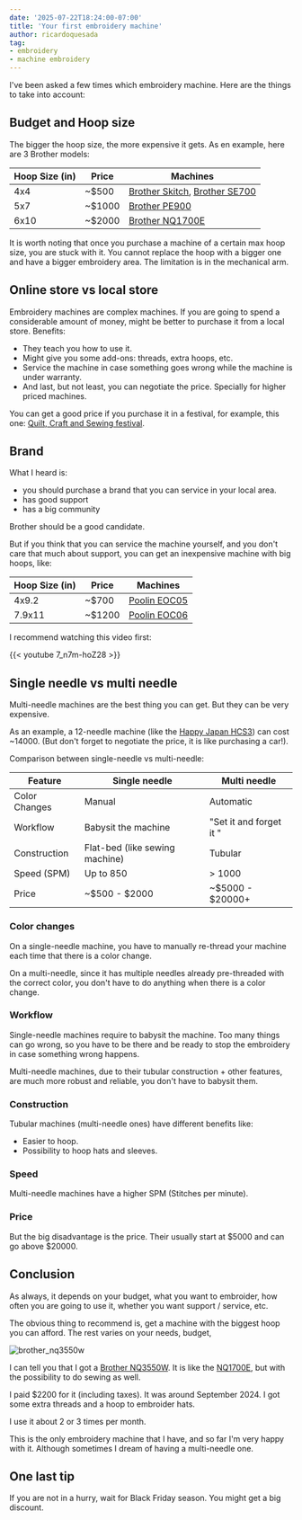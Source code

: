 ```yaml
---
date: '2025-07-22T18:24:00-07:00'
title: 'Your first embroidery machine'
author: ricardoquesada
tag:
- embroidery
- machine embroidery
---
```


I've been asked a few times which embroidery machine.
Here are the things to take into account:

## Budget and Hoop size

The bigger the hoop size, the more expensive it gets. As en example, here are 3 Brother models:

| Hoop Size (in) | Price   | Machines                                                          |
|----------------|---------|-------------------------------------------------------------------|
| 4x4            | ~$500   | [Brother Skitch][brother_skitch], [Brother SE700][brother_se700]  |
| 5x7            | ~$1000  | [Brother PE900][brother_pe900]                                    |
| 6x10           | ~$2000  | [Brother NQ1700E][brother_nq1700e]                                |

It is worth noting that once you purchase a machine of a certain max hoop size, you are stuck with it.
You cannot replace the hoop with a bigger one and have a bigger embroidery area.
The limitation is in the mechanical arm.

## Online store vs local store

Embroidery machines are complex machines. If you are going to spend a considerable amount of money, might be better to
purchase it from a local store. Benefits:

* They teach you how to use it.
* Might give you some add-ons: threads, extra hoops, etc.
* Service the machine in case something goes wrong while the machine is under warranty.
* And last, but not least, you can negotiate the price. Specially for higher priced machines.

You can get a good price if you purchase it in a festival, for example, this one:
[Quilt, Craft and Sewing festival][festival].

## Brand

What I heard is:

* you should purchase a brand that you can service in your local area.
* has good support
* has a big community

Brother should be a good candidate.

But if you think that you can service the machine yourself, and you don't care that much about support, 
you can get an inexpensive machine with big hoops, like:

| Hoop Size (in) | Price   | Machines                        |
|----------------|---------|---------------------------------|
| 4x9.2          | ~$700   | [Poolin EOC05][poolin_eoc05]    |
| 7.9x11         | ~$1200  | [Poolin EOC06][poolin_eoc06]    |

I recommend watching this video first:

{{< youtube 7_n7m-hoZ28 >}}

## Single needle vs multi needle

Multi-needle machines are the best thing you can get. But they can be very
expensive.

As an example, a 12-needle machine (like the [Happy Japan HCS3][happy_japan_hcs3])
can cost ~14000.
(But don't forget to negotiate the price, it is like purchasing a car!).

Comparison between single-needle vs multi-needle:

| Feature       | Single needle                  | Multi needle            |
|---------------|--------------------------------|-------------------------|
| Color Changes | Manual                         | Automatic               |
| Workflow      | Babysit the machine            | "Set it and forget it " | 
| Construction  | Flat-bed (like sewing machine) | Tubular                 |
| Speed (SPM)   | Up to 850                      | > 1000                  | 
| Price         | ~$500 - $2000                  | ~$5000 - $20000+        |

### Color changes

On a single-needle machine, you have to manually re-thread your machine each time
that there is a color change.

On a multi-needle, since it has multiple needles already pre-threaded with the
correct color, you don't have to do anything when there is a color change.

###  Workflow

Single-needle machines require to babysit the machine.
Too many things can go wrong, so you have to be there and be ready to stop the
embroidery in case something wrong happens.

Multi-needle machines, due to their tubular construction + other features,
are much more robust and reliable, you don't have to babysit them.

### Construction

Tubular machines (multi-needle ones) have different benefits like:

* Easier to hoop.
* Possibility to hoop hats and sleeves.

### Speed

Multi-needle machines have a higher SPM (Stitches per minute).

### Price

But the big disadvantage is the price. Their usually start at $5000 and can go above $20000.

## Conclusion

As always, it depends on your budget, what you want to embroider, how often
you are going to use it, whether you want support / service, etc.

The obvious thing to recommend is, get a machine with the biggest hoop you can afford.
The rest varies on your needs, budget, 

![brother_nq3550w](/images/brother_nq3550w.jpeg)

I can tell you that I got a [Brother NQ3550W][brother_nq3550w].
It is like the [NQ1700E][brother_nq1700e], but with the possibility to do
sewing as well.

I paid $2200 for it (including taxes).
It was around September 2024.
I got some extra threads and a hoop to embroider hats.

I use it about 2 or 3 times per month.

This is the only embroidery machine that I have, and so far I'm very happy with it.
Although sometimes I dream of having a multi-needle one.

## One last tip

If you are not in a hurry, wait for Black Friday season.
You might get a big discount.

[brother_skitch]: https://www.walmart.com/ip/Brother-Skitch-PP1-Single-Needle-Embroidery-Machine/5009658428
[brother_se700]: https://www.amazon.com/Brother-SE700-Embroidery-Wireless-Connected/dp/B0F4LQDHZR?gQT=1&th=1
[brother_pe900]: https://www.amazon.com/Brother-PE900-Embroidery-Connected-Touchscreen/dp/B0B8337QHR?th=1
[brother_nq1700e]: https://www.amazon.com/Brother-NQ1700E-Embroidery-Stitches-Lettering/dp/B0C8L3G644?th=1
[brother_nq3550w]: https://www.brother-usa.com/products/nq3550w
[festival]: https://quiltcraftsew.com/pleasanton.html
[poolin_eoc06]: https://richword.com/products/poolin-eoc06-new-computerized-homeuse-single-needle-embroidery-machine
[poolin_eoc05]: https://richword.com/products/poolin-eoc05-home-embroidery-machine
[happy_japan_hcs3]: https://happyjapanusa.com/embroidery-machines/happyjapan-hcs3-voyager/